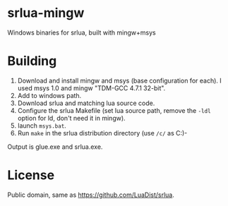# srlua-mingw
Windows binaries for srlua, built with mingw+msys

Building
=====
1. Download and install mingw and msys (base configuration for each).
I used msys 1.0 and mingw "TDM-GCC 4.7.1 32-bit".
2. Add to windows path.
3. Download srlua and matching lua source code.  
4. Configure the srlua Makefile (set lua source path, remove the `-ldl` option for ld, don't need it in mingw).  
5. launch `msys.bat`.  
6. Run `make` in the srlua distribution directory (use `/c/` as C:)-

Output is glue.exe and srlua.exe.

License
=====
Public domain, same as https://github.com/LuaDist/srlua.
